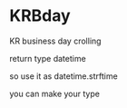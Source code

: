 # KRBday
KR business day  crolling


return type datetime 

so use it as datetime.strftime

you can make your type
